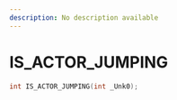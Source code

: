 ```yaml
---
description: No description available 
---
```


# IS_ACTOR_JUMPING

```cpp
int IS_ACTOR_JUMPING(int _Unk0);
```